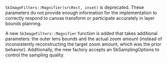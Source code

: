 `SkImageFilters::Magnifier(srcRect, inset)` is deprecated. These parameters do not provide enough
information for the implementation to correctly respond to canvas transform or participate accurately
in layer bounds planning.

A new `SkImageFilters::Magnifier` function is added that takes additional parameters: the outer
lens bounds and the actual zoom amount (instead of inconsistently reconstructing the target zoom
amount, which was the prior behavior). Additionally, the new factory accepts an SkSamplingOptions
to control the sampling quality.
